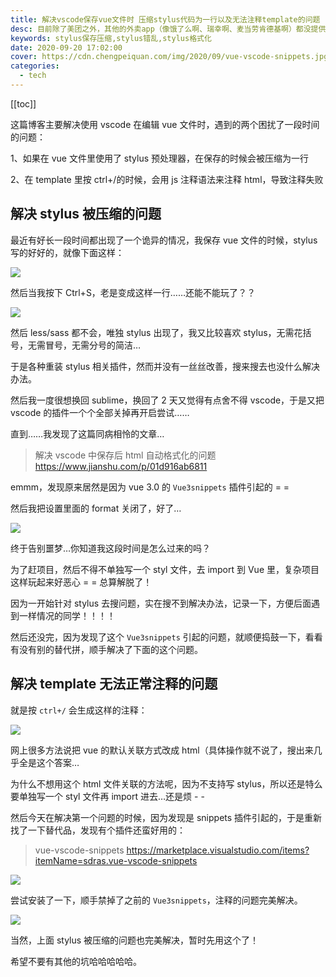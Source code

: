 ```yaml
---
title: 解决vscode保存vue文件时 压缩stylus代码为一行以及无法注释template的问题
desc: 目前除了美团之外，其他的外卖app（像饿了么啊、瑞幸啊、麦当劳肯德基啊）都没提供自动计算账单的功能，自己每次拉excel算的蛋疼，所以写了这个，无需纠结红包、抵扣券等乱七八糟的减免，会自动计算折扣比例来得到最终账单。
keywords: stylus保存压缩,stylus错乱,stylus格式化
date: 2020-09-20 17:02:00
cover: https://cdn.chengpeiquan.com/img/2020/09/vue-vscode-snippets.jpg?x-oss-process=image/interlace,1
categories:
  - tech
---
```


[[toc]]

这篇博客主要解决使用 vscode 在编辑 vue 文件时，遇到的两个困扰了一段时间的问题：

1、如果在 vue 文件里使用了 stylus 预处理器，在保存的时候会被压缩为一行

2、在 template 里按 ctrl+/的时候，会用 js 注释语法来注释 html，导致注释失败

## 解决 stylus 被压缩的问题

最近有好长一段时间都出现了一个诡异的情况，我保存 vue 文件的时候，stylus 写的好好的，就像下面这样：

![](https://cdn.chengpeiquan.com/img/2020/09/4.jpg?x-oss-process=image/interlace,1)

然后当我按下 Ctrl+S，老是变成这样一行……还能不能玩了？？

![](https://cdn.chengpeiquan.com/img/2020/09/3-1.jpg?x-oss-process=image/interlace,1)

然后 less/sass 都不会，唯独 stylus 出现了，我又比较喜欢 stylus，无需花括号，无需冒号，无需分号的简洁…

于是各种重装 stylus 相关插件，然而并没有一丝丝改善，搜来搜去也没什么解决办法。

然后我一度很想换回 sublime，换回了 2 天又觉得有点舍不得 vscode，于是又把 vscode 的插件一个个全部关掉再开启尝试……

直到……我发现了这篇同病相怜的文章…

> 解决 vscode 中保存后 html 自动格式化的问题
> https://www.jianshu.com/p/01d916ab6811

emmm，发现原来居然是因为 vue 3.0 的 `Vue3snippets` 插件引起的 = =

然后我把设置里面的 format 关闭了，好了…

![](https://cdn.chengpeiquan.com/img/2020/09/2-1.jpg?x-oss-process=image/interlace,1)

终于告别噩梦…你知道我这段时间是怎么过来的吗？

为了赶项目，然后不得不单独写一个 styl 文件，去 import 到 Vue 里，复杂项目这样玩起来好恶心 = = 总算解脱了！

因为一开始针对 stylus 去搜问题，实在搜不到解决办法，记录一下，方便后面遇到一样情况的同学！！！！

然后还没完，因为发现了这个 `Vue3snippets` 引起的问题，就顺便捣鼓一下，看看有没有别的替代拼，顺手解决了下面的这个问题。

## 解决 template 无法正常注释的问题

就是按 `ctrl+/` 会生成这样的注释：

![](https://cdn.chengpeiquan.com/img/2020/09/5.jpg?x-oss-process=image/interlace,1)

网上很多方法说把 vue 的默认关联方式改成 html（具体操作就不说了，搜出来几乎全是这个答案…

为什么不想用这个 html 文件关联的方法呢，因为不支持写 stylus，所以还是特么要单独写一个 styl 文件再 import 进去…还是烦 - -

然后今天在解决第一个问题的时候，因为发现是 snippets 插件引起的，于是重新找了一下替代品，发现有个插件还蛮好用的：

> vue-vscode-snippets
> https://marketplace.visualstudio.com/items?itemName=sdras.vue-vscode-snippets

![](https://cdn.chengpeiquan.com/img/2020/09/7.jpg?x-oss-process=image/interlace,1)

尝试安装了一下，顺手禁掉了之前的 `Vue3snippets`，注释的问题完美解决。

![](https://cdn.chengpeiquan.com/img/2020/09/6.jpg?x-oss-process=image/interlace,1)

当然，上面 stylus 被压缩的问题也完美解决，暂时先用这个了！

希望不要有其他的坑哈哈哈哈哈。
